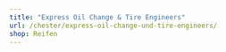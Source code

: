 ```yaml
---
title: "Express Oil Change & Tire Engineers"
url: /chester/express-oil-change-und-tire-engineers/
shop: Reifen
---
```

